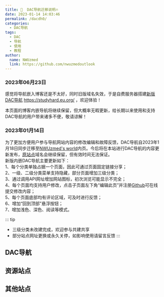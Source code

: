 ```yaml
---
title: 📣  DAC导航迁移说明🔥
date: 2023-01-14 14:03:46
permalink: /dacdh0/
categories: 
  - DAC导航
tags: 
  - DAC
  - 导航
  - 使用
  - 教程
author: 
  name: NWUzmed
  link: https://github.com/nwuzmedoutlook
---
```

### 2023年06月23日
感觉将导航嵌入博客还是不太好，同时旧版域名失效，于是自费服务器搭建[新版DAC导航](https://studyhard.eu.org/) https://studyhard.eu.org/ ，欢迎体验！

本页面的博客内嵌导航将继续保留，但大概率无暇更新，给长期以来使用和支持DAC导航的用户带来诸多不便，敬请谅解！

### 2023年01月14日
为了更加方便用户参与导航网站内容的修改编辑和故障反馈，DAC导航自2023年1月18日同步迁移至[NWUzmed's world](https://ccus.cf/dacdh0/)内页。今后将在本站进行DAC导航的内容更新发布，[原站点](https://nwuzmed.ga/)域名会继续保留，但有效时间无法保证。<br>
新版内嵌DAC导航主要更新如下：<br>
1、每个分类单独占据一个页面，因此可通过页面固定链接分享；<br>
2、一级、二级分类菜单支持隐藏，部分页面增加三级分类；<br>
3、通过调用API网址增加网站图标，初次浏览可能显示不完全；<br>
4、每个页面均支持用户修改，点击子页面左下角“编辑此页”并注册[Github](https://github.com/)可在线提交修改内容；<br>
5、每个页面底部均有评论区域，可及时进行反馈；<br>
6、增加“回到顶部”悬浮按钮；<br>
7、增加浅色、深色、阅读等模式。

<!-- more -->

::: tip
- 三级分类未改建完成，欢迎参与共建共享
- 部分站点网址更换或永久关停，如影响使用请留言反馈
:::

## DAC导航
<ClientOnly>
  <Card :cardData="cardData0" :cardListSize=4 carTitlColor="#000" carHoverColor="#000" />
</ClientOnly>

## 资源站点
<ClientOnly>
  <Card :cardData="cardData1" :cardListSize=4 carTitlColor="#000" carHoverColor="#000" />
</ClientOnly>

## 其他站点
<ClientOnly>
  <Card :cardData="cardData2" :cardListSize=4 carTitlColor="#000" carHoverColor="#000" />
</ClientOnly>

<script>
export default {
  data() {
    return {
      cardData0: [
{id: "0", cardSrc: "https://nwuzmed.ga/", cardImgSrc: "https://api.xinac.net/icon/?url=https://nwuzmed.ga/", cardName: "DAC导航1", cardContent: "改版前常用域名（已失效）",},
{cardSrc: "https://nwuzmedoutlook.github.io/", cardImgSrc: "https://api.xinac.net/icon/?url=https://nwuzmedoutlook.github.io/", cardName: "DAC导航2", cardContent: "Github pages原生域名",},
{cardSrc: "https://dacdh.cf/", cardImgSrc: "https://api.xinac.net/icon/?url=https://dacdh.cf/", cardName: "DAC导航3", cardContent: "Netlify托管域名",},
{cardSrc: "https://dacdaohang.cf/", cardImgSrc: "https://api.xinac.net/icon/?url=https://dacdaohang.cf/", cardName: "DAC导航4", cardContent: "Vercel托管域名",},
{cardSrc: "https://dac-vercel.vercel.app/", cardImgSrc: "https://api.xinac.net/icon/?url=https://dac-vercel.vercel.app/", cardName: "DAC导航5", cardContent: "Vercel原生域名",},
{cardSrc: "https://dacdh.netlify.app/", cardImgSrc: "https://api.xinac.net/icon/?url=https://dacdh.netlify.app/", cardName: "DAC导航6", cardContent: "Netlify原生域名",},
{cardSrc: "https://www.pkzhidi.xyz/", cardImgSrc: "https://api.xinac.net/icon/?url=https://www.pkzhidi.xyz/", cardName: "皮卡之地", cardContent: "DAC协同共生的WordPress版导航-erkang",},
{cardSrc: "https://carbonx.netlify.app/", cardImgSrc: "https://api.xinac.net/icon/?url=https://carbonx.netlify.app/", cardName: "碳索|CO₂ 的前世今生！", cardContent: "[二氧化碳捕集利用]分支导航",},
      ],
      cardData1: [
{id: "1", cardSrc: "http://nwuzmed.ysepan.com/", cardImgSrc: "https://api.xinac.net/icon/?url=http://nwuzmed.ysepan.com/", cardName: "DAC导航的文件共享区", cardContent: "由永硕E盘提供存储服务",},
{cardSrc: "https://co2capture.cf/", cardImgSrc: "https://api.xinac.net/icon/?url=https://co2capture.cf/", cardName: "碳索 | CO₂的前世今生！", cardContent: "基于docsify+Github搭建的知识库",},
{cardSrc: "https://studyhard.cf/", cardImgSrc: "https://api.xinac.net/icon/?url=https://studyhard.cf/", cardName: "📚各大高校课程资源", cardContent: "高校课程资源共享计划",},
{cardSrc: "https://career-plan.eu.org/", cardImgSrc: "https://api.xinac.net/icon/?url=https://career-plan.eu.org/", cardName: "🎓留学保研考研就业", cardContent: "各大高校留学、保研、考研、就业经验分享",},
{cardSrc: "http://wiki.pkzhidi.xyz/", cardImgSrc: "https://api.xinac.net/icon/?url=http://wiki.pkzhidi.xyz/", cardName: "人生蓝图", cardContent: "Wiki共建知识库-erkang",},
      ],
      cardData2: [
{id: "2", cardSrc: "https://www.goooogle.cf/", cardImgSrc: "https://api.xinac.net/icon/?url=https://www.goooogle.cf/", cardName: "DAC-Search", cardContent: "简洁的多元搜索引擎，包含120个站点",},
{cardSrc: "https://type-c.cf/", cardImgSrc: "https://api.xinac.net/icon/?url=https://type-c.cf/", cardName: "DAC音乐库", cardContent: "基于YesPlayMusic的第三方网易云播放器",},
{cardSrc: "https://toolkit.cf/", cardImgSrc: "https://api.xinac.net/icon/?url=https://toolkit.cf/", cardName: "DAC的奇妙世界", cardContent: "基于threejs.org的3D素材制作",},
{cardSrc: "https://qq-group.cf/", cardImgSrc: "https://api.xinac.net/icon/?url=https://qq-group.cf/", cardName: "DAC导航交流群", cardContent: "简洁的QQ群发布页，基于GitHub的README.md",},
{cardSrc: "https://support.qq.com/products/313460?", cardImgSrc: "https://api.xinac.net/icon/?url=https://support.qq.com/products/313460?", cardName: "DAC导航反馈平台", cardContent: "由腾讯兔小巢提供服务",},
{cardSrc: "http://www.dacbbs.cf/", cardImgSrc: "https://api.xinac.net/icon/?url=http://www.dacbbs.cf/", cardName: "DAC论坛", cardContent: "基于FreeWHA+Freenom+Typecho搭建",},
{cardSrc: "http://zmed.free.mbbs.cc/", cardImgSrc: "https://api.xinac.net/icon/?url=http://zmed.free.mbbs.cc/", cardName: "DACLUB", cardContent: "由MBBS论坛托管系统提供服务",},
{cardSrc: "https://csdn.cf/", cardImgSrc: "https://api.xinac.net/icon/?url=https://csdn.cf/", cardName: "DAC导航网站状态监控", cardContent: "基于UptimeRobot接口制作，检测频率5分钟",},
{cardSrc: "https://chat.getloli.com/room/@DAC%E5%AF%BC%E8%88%AA%E7%9A%84%E5%8C%BF%E5%90%8D%E7%95%99%E8%A8%80%E6%9D%BF", cardImgSrc: "https://api.xinac.net/icon/?url=https://chat.getloli.com/room/@DAC%E5%AF%BC%E8%88%AA%E7%9A%84%E5%8C%BF%E5%90%8D%E7%95%99%E8%A8%80%E6%9D%BF", cardName: "DAC导航匿名聊天器", cardContent: "基于GitHUb项目journey-ad/chat-room制作",},
      ],
    };
  },
};
</script>
